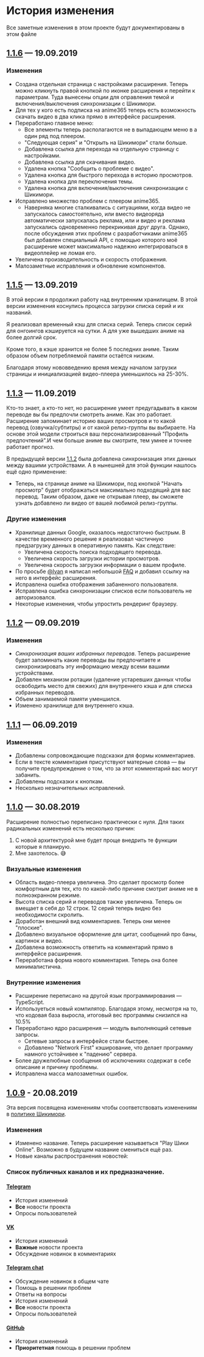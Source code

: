 # История изменения
Все заметные изменения в этом проекте будут документированы в этом файле


## [1.1.6] — 19.09.2019
### Изменения
- Создана отдельная страница с настройками расширения. Теперь можно кликнуть правой кнопкой по иконке расширения и перейти к параметрам. Туда вынесены опции для оправления темой и включения/выключения синхронизации с Шикимори.
- Для тех у кого есть подписка на anime365 теперь есть возможность скачать видео в два клика прямо в интерфейсе расширения.
- Переработано главное меню:
    - Все элементы теперь располагаются не в выпадающем меню в а один ряд под плеером.
    - "Следующая серия" и "Открыть на Шикимори" стали больше.
    - Добавлена ссылка для перехода на отдельную страницу с настройками.
    - Добавлена ссылка для скачивания видео.
    - Удалена кнопка "Сообщить о проблеме с видео".
    - Удалена кнопка для быстрого перехода в историю просмотров.
    - Удалена кнопка для переключения темы.
    - Удалена кнопка для включения/выключения синхронизации с Шикимори.
- Исправлено множество проблем с плеером anime365. 
    - Наверняка многие сталкивались с ситуациями, когда видео не запускалось самостоятельно, или вместо видеоряда автоматически запускалась реклама, или и видео и реклама запускались одновременно перекрикивая друг друга. Однако, после обсуждения этих проблем с разработчиками anime365 был добавлен специальный API, с помощью которого моё расширение может максимально надежно интегрироваться в видеоплейер не ломая его.
- Увеличена производительность и скорость отображения.
- Малозаметные исправления и обновление компонентов.

## [1.1.5] — 13.09.2019
В этой версии я продолжил работу над внутренним хранилищем. В этой версии изменения коснулись процесса загрузки списка серий и их названий.

Я реализовал временный кэш для списка серий. Теперь список серий для онгоингов кэшируется на сутки. А для уже вышедших аниме на более долгий срок. 

Кроме того, в кэше хранится не более 5 последних аниме. Таким образом объем потребляемой памяти остаётся низким.

Благодаря этому нововведению время между началом загрузки страницы и инициализацией видео-плеера уменьшилось на 25-30%.

## [1.1.3] — 11.09.2019
Кто-то знает, а кто-то нет, но расширение умеет предугадывать в каком переводе вы бы предпочли смотреть аниме. Как это работает. Расширение запоминает историю ваших просмотров и то какой перевод (озвучка/субтитры) и от какой релиз-группы вы выбираете. На основе этой модели строиться ваш персонализированный "Профиль предпочтений".И чем больше аниме вы смотрите, тем умнее и точнее работает прогноз.

В предыдущей версии [1.1.2] была добавлена синхронизация этих данных между вашими устройствами. А в нынешней для этой функции нашлось ещё одно применение:
- Теперь, на странице аниме на Шикимори, под кнопкой "Начать просмотр" будет отображаться максимально подходящий для вас перевод. Таким образом, даже не открывая плеер, вы сможете узнать добавлено ли видео от вашей любимой релиз-группы. 

### Другие изменения
- Хранилище данных Google, оказалось недостаточно быстрым. В качестве временного решение я реализовал частичную предзагрузку данных в оперативную память. Как следствие:
  - Увеличена скорость поиска подходящего перевода.
  - Увеличена скорость загрузки истории просмотров.
  - Увеличена скорость загрузки информации о вашем профиле.
- По просьбе [@Ivan](https://t.me/playshikionline_chat/48) я написал небольшой [FAQ](https://github.com/cawa-93/play-shikimori-online/wiki/FAQ) и добавил ссылку на него в интерфейс расширения.
- Исправлена ошибка отображения забаненного пользователя.
- Исправлена ошибка синхронизации списков если пользователь не авторизовался.
- Некоторые изменения, чтобы упростить рендеринг браузеру. 


## [1.1.2] — 09.09.2019

### Изменения
- *Синхронизация ваших избранных переводов*. Теперь расширение будет запоминать какие переводы вы предпочитаете и синхронизировать эту информацию между всеми вашими устройствами.  
- Добавлен механизм ротации (удаление устаревших данных чтобы освободить место для свежих) для внутреннего кэша и для списка избранных переводов. 
- Объем занимаемой памяти уменшился.
- Изменено хранилище для внутреннего кэша.



## [1.1.1] — 06.09.2019

### Изменения
- Добавлены сопровождающие подсказки для формы комментариев.
- Если в тексте комментария присутствуют матерные слова — вы получите предупреждение о том, что за этот комментарий вас могут забанить.
- Добавлены подсказки к кнопкам.
- Несколько незначительных исправлений.



## [1.1.0] — 30.08.2019
Расширение полностью переписано практически с нуля. Для таких радикальных изменений есть несколько причин:
1. С новой архитектурой мне будет проще внедрить те функции которые я планирую.
2. Мне захотелось. 😅

### Визуальные изменения
- Область видео-плеера увеличена. Это сделает просмотр более комфортным для тех, кто по какой-либо причине смотрит аниме не в полноэкранном режиме.
- Высота списка серий и переводов также увеличена. Теперь он вмещает в себя до 12 строк. 12 серий теперь видно без необходимости скролить.
- Доработан внешний вид комментариев. Теперь они менее "плоские".
- Добавлено визуальное оформление для цитат, сообщений про баны, картинок и видео.
- Добавлена возможность ответить на комментарий прямо в интерфейсе расширения.
- Переработана форма нового комментария. Теперь она более минималистична.

### Внутренние изменения
- Расширение переписано на другой язык программирования — TypeScript.
- Используеться новый компилятор. Благодаря этому, несмотря на то, что кодовая база выросла, итоговый вес программы снизился на 10.5%
- Переработано ядро расширения — модуль выполняющий сетевые запросы. 
  - Сетевые запросы в интерфейсе стали быстрее. 
  - Добавлено "Network First" кэширование, что делает программу намного устойчивее к "падению" сервера.
- Более дружелюбные сообщения об исключениях содержат в себе описание и причину проблемы.
- Исправлена масса малозаметных ошибок. 






## [1.0.9] - 20.08.2019
Эта версия посвящена изменениям чтобы соответствовать изменениям в [политике Шикимори](https://shikimori.one/forum/news/290529).
### Изменения
- Изменено название. Теперь расширение называеться "Play Шики Online". Возможно в будущем название смениться ещё раз.
- Новые каналы распространения новостей: 



### Список публичных каналов и их предназначение. 
#### [Telegram] 
- История изменений
- **Все** новости проекта
- Опросы пользователей

#### [VK]
- История изменений
- **Важные** новости проекта
- Обсуждение новинок в комментариях


#### [Telegram chat]
- Обсуждение новинок в общем чате
- Помощь в решении проблем
- Ответы на вопросы
- История изменений
- **Все** новости проекта
- Опросы пользователей


#### [GitHub]
- История изменений
- **Приоритетная** помощь в решении проблем


[1.1.6]: https://github.com/cawa-93/play-shikimori-online/compare/v1.1.5...v1.1.6
[1.1.5]: https://github.com/cawa-93/play-shikimori-online/compare/v1.1.4...v1.1.5
[1.1.3]: https://github.com/cawa-93/play-shikimori-online/compare/v1.1.2...v1.1.3
[1.1.2]: https://github.com/cawa-93/play-shikimori-online/compare/v1.1.1...v1.1.2
[1.1.1]: https://github.com/cawa-93/play-shikimori-online/compare/v1.1.0...v1.1.1
[1.1.0]: https://github.com/cawa-93/play-shikimori-online/compare/v1.0.9...v1.1.0
[1.0.9]: https://github.com/cawa-93/play-shikimori-online/compare/v1.0.8...v1.0.9

[GitHub]: https://github.com/cawa-93/play-shikimori-online
[Telegram]: https://t.me/playshikionline
[VK]: https://vk.com/playshikionline
[Telegram chat]: https://vk.com/playshikionline_chat
